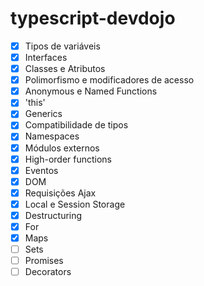 # typescript-devdojo

- [x] Tipos de variáveis
- [x] Interfaces
- [x] Classes e Atributos
- [x] Polimorfismo e modificadores de acesso
- [x] Anonymous e Named Functions
- [x] 'this'
- [x] Generics
- [x] Compatibilidade de tipos
- [x] Namespaces
- [x] Módulos externos
- [x] High-order functions
- [x] Eventos
- [x] DOM
- [x] Requisições Ajax
- [x] Local e Session Storage
- [x] Destructuring
- [x] For
- [x] Maps
- [ ] Sets
- [ ] Promises
- [ ] Decorators
